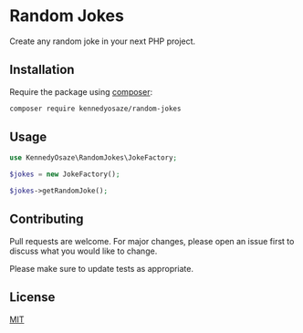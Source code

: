 # Random Jokes

Create any random joke in your next PHP project.

## Installation

Require the package using [composer](https://getcomposer.org):

```bash
composer require kennedyosaze/random-jokes
```

## Usage

```php
use KennedyOsaze\RandomJokes\JokeFactory;

$jokes = new JokeFactory();

$jokes->getRandomJoke();
```

## Contributing
Pull requests are welcome. For major changes, please open an issue first to discuss what you would like to change.

Please make sure to update tests as appropriate.

## License
[MIT](./LICENSE.md)